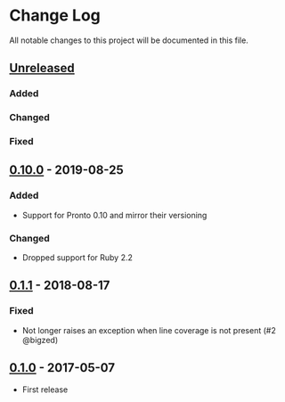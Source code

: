 # Change Log

All notable changes to this project will be documented in this file.

## [Unreleased]

### Added

### Changed

### Fixed

## [0.10.0] - 2019-08-25

### Added

- Support for Pronto 0.10 and mirror their versioning

### Changed

- Dropped support for Ruby 2.2

## [0.1.1] - 2018-08-17

### Fixed

- Not longer raises an exception when line coverage is not present (#2 @bigzed)

## [0.1.0] - 2017-05-07

- First release

[Unreleased]: https://github.com/dsander/pronto-simplecov/compare/v0.10.0...HEAD
[0.10.0]: https://github.com/dsander/pronto-simplecov/compare/v0.1.1...v0.10.0
[0.1.1]: https://github.com/dsander/pronto-simplecov/compare/v0.1.0...v0.1.1
[0.1.0]: https://github.com/dsander/pronto-simplecov/compare/e020a804f16c5df8f1d45d1f921955928a669dd6...v0.1.0

